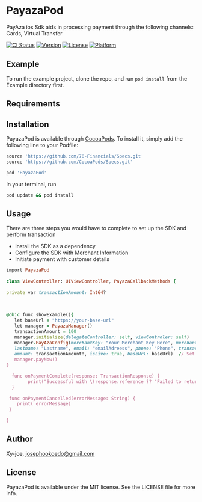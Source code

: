 # PayazaPod

PayAza ios Sdk aids in processing payment through the following channels: Cards,  Virtual Transfer

[![CI Status](https://img.shields.io/travis/Xy-joe/PayazaPod.svg?style=flat)](https://travis-ci.org/Xy-joe/PayazaPod)
[![Version](https://img.shields.io/cocoapods/v/PayazaPod.svg?style=flat)](https://cocoapods.org/pods/PayazaPod)
[![License](https://img.shields.io/cocoapods/l/PayazaPod.svg?style=flat)](https://cocoapods.org/pods/PayazaPod)
[![Platform](https://img.shields.io/cocoapods/p/PayazaPod.svg?style=flat)](https://cocoapods.org/pods/PayazaPod)

## Example

To run the example project, clone the repo, and run `pod install` from the Example directory first.

## Requirements

## Installation

PayazaPod is available through [CocoaPods](https://cocoapods.org). To install
it, simply add the following line to your Podfile:

```ruby
source 'https://github.com/78-Financials/Specs.git'
source 'https://github.com/CocoaPods/Specs.git'

pod 'PayazaPod'
```

In your terminal, run 

```ruby
pod update && pod install
```

## Usage 
There are three steps you would have to complete to set up the SDK and perform transaction

- Install the SDK as a dependency
- Configure the SDK with Merchant Information
- Initiate payment with customer details

```ruby
import PayazaPod
 
class ViewController: UIViewController, PayazaCallbackMethods {
 
private var transactionAmount: Int64?
 
 
 
@objc func showExample(){
   let baseUrl = "https://your-base-url"
   let manager = PayazaManager()
   transactionAmount = 100
   manager.initialize(delegateController: self, viewControler: self)
   manager.PayAzaConfig(merchantKey: "Your Merchant Key Here", merchantName: "Test Merchant", currency: "USD", firstname: "Firstname",
   lastname: "Lastname", email: "emailAdreess", phone: "Phone", transactionRef: "transactionReference", 
   amount: transactionAmount!, isLive: true, baseUrl: baseUrl)  // Set isLive to false during testing and set to true during production
   manager.payNow()
}

  func onPaymentComplete(response: TransactionResponse) {
        print("Successful with \(response.reference ?? "Failed to return data")")
  }
 
 func onPaymentCancelled(errorMessage: String) {
    print( errorMessage)
 }

}
```
## Author

Xy-joe, josephookoedo@gmail.com

## License

PayazaPod is available under the MIT license. See the LICENSE file for more info.
